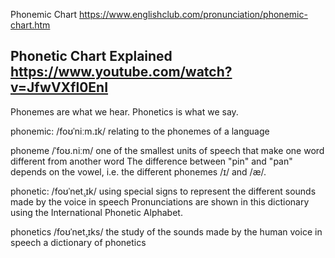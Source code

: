 Phonemic Chart
	https://www.englishclub.com/pronunciation/phonemic-chart.htm

Phonetic Chart Explained
	https://www.youtube.com/watch?v=JfwVXfl0EnI
---------------------------------------------

Phonemes are what we hear. Phonetics is what we say.

phonemic:
	/foʊˈniːm.ɪk/
	relating to the phonemes of a language

phoneme
	/ˈfoʊ.niːm/
	one of the smallest units of speech that make one word different from another word
		The difference between "pin" and "pan" depends on the vowel, i.e. the different phonemes /ɪ/ and /æ/.

phonetic:
	/foʊˈnet̬.ɪk/
	using special signs to represent the different sounds made by the voice in speech
		Pronunciations are shown in this dictionary using the International Phonetic Alphabet.

phonetics
	/foʊˈnet̬.ɪks/
	the study of the sounds made by the human voice in speech
		a dictionary of phonetics